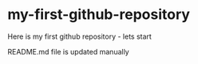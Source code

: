 # my-first-github-repository
Here is my first github repository - lets start

README.md file is updated manually
